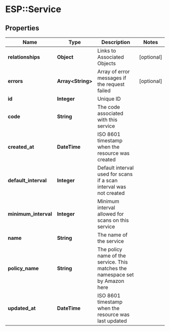 # ESP::Service

## Properties
Name | Type | Description | Notes
------------ | ------------- | ------------- | -------------
**relationships** | **Object** | Links to Associated Objects | [optional] 
**errors** | **Array&lt;String&gt;** | Array of error messages if the request failed | [optional] 
**id** | **Integer** | Unique ID | 
**code** | **String** | The code associated with this service | 
**created_at** | **DateTime** | ISO 8601 timestamp when the resource was created | 
**default_interval** | **Integer** | Default interval used for scans if a scan interval was not created | 
**minimum_interval** | **Integer** | Minimum interval allowed for scans on this service | 
**name** | **String** | The name of the service | 
**policy_name** | **String** | The policy name of the service. This matches the namespace set by Amazon here | 
**updated_at** | **DateTime** | ISO 8601 timestamp when the resource was last updated | 


